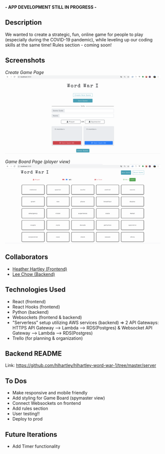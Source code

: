 **- APP DEVELOPMENT STILL IN PROGRESS -**

## Description
We wanted to create a strategic, fun, online game for people to play (especially during the COVID-19 pandemic), while leveling up our coding skills at the same time! Rules section - coming soon!

## Screenshots
*Create Game Page*
![Create Game Screenshot](create-game-page-screenshot.png)

*Game Board Page (player view)*
![Game Board Screenshot](game-board-screenshot.png)

## Collaborators
- [Heather Hartley (Frontend)](https://github.com/hlhartley)
- [Lee Chow (Backend)](https://github.com/leepuppychow)

## Technologies Used
- React (frontend)
- React Hooks (frontend)
- Python (backend)
- Websockets (frontend & backend)
- "Serverless" setup utilizing AWS services (backend) => 2 API Gateways: HTTPS API Gateway --> Lambda --> RDS(Postgres) & Websocket API Gateway --> Lambda --> RDS(Postgres)
- Trello (for planning & organization)

## Backend README
Link: https://github.com/hlhartley/hlhartley-word-war-1/tree/master/server

## To Dos
- Make responsive and mobile friendly
- Add styling for Game Board (spymaster view)
- Connect Websockets on frontend
- Add rules section
- User testing!!
- Deploy to prod

## Future Iterations
- Add Timer functionality
